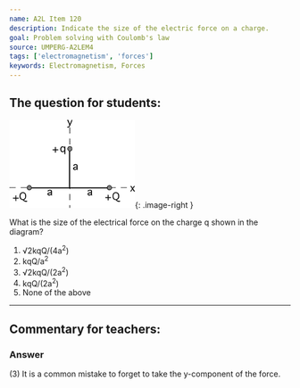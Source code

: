 ```yaml
---
name: A2L Item 120
description: Indicate the size of the electric force on a charge.
goal: Problem solving with Coulomb's law
source: UMPERG-A2LEM4
tags: ['electromagnetism', 'forces']
keywords: Electromagnetism, Forces
---
```


## The question for students:

![Item120_fig1.gif](../images/Item120_fig1.gif){: .image-right } 

What is the size of the electrical force on the charge q shown in the diagram? 

1. &radic;2kqQ/(4a<sup>2</sup>)
2. kqQ/a<sup>2</sup>
3. &radic;2kqQ/(2a<sup>2</sup>)
4. kqQ/(2a<sup>2</sup>)
5. None of the above

<hr/>

## Commentary for teachers:

### Answer

(3) It is a common mistake to forget to take the y-component of the
force.
